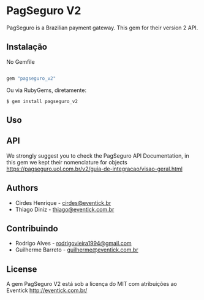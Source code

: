 # PagSeguro V2

PagSeguro is a Brazilian payment gateway. This gem for their version 2 API.

## Instalação

No Gemfile

```ruby

gem "pagseguro_v2"

```

Ou via RubyGems, diretamente:

  `$ gem install pagseguro_v2`


## Uso

## API

We strongly suggest you to check the PagSeguro API Documentation, in this gem we kept their nomenclature for objects
https://pagseguro.uol.com.br/v2/guia-de-integracao/visao-geral.html

## Authors

  * Cirdes Henrique - cirdes@eventick.br
  * Thiago Diniz - thiago@eventick.com.br

## Contribuindo
  * Rodrigo Alves - rodrigovieira1994@gmail.com
  * Guilherme Barreto - guilherme@eventick.com.br

## License

A gem PagSeguro V2 está sob a licença do MIT com atribuições ao Eventick http://eventick.com.br/
